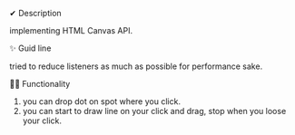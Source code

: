 ✔ Description


implementing HTML Canvas API.

✨ Guid line


tried to reduce listeners as much as possible for performance sake.

🐱‍🏍 Functionality


1) you can drop dot on spot where you click.
2) you can start to draw line on your click and drag, stop when you loose your click.
